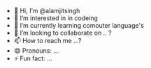 - 👋 Hi, I’m @alamjitsingh
- 👀 I’m interested in in codeing
- 🌱 I’m currently learning comouter language's
- 💞️ I’m looking to collaborate on .. ?
- 📫 How to reach me ...?
- 😄 Pronouns: ...
- ⚡ Fun fact: ...

<!---
alamjits/alamjits is a ✨ special ✨ repository because its `README.md` (this file) appears on your GitHub profile.
You can click the Preview link to take a look at your changes.
--->
